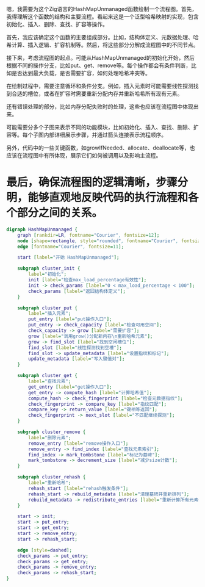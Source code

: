 嗯，我需要为这个Zig语言的HashMapUnmanaged函数绘制一个流程图。首先，我得理解这个函数的结构和主要流程。看起来这是一个泛型哈希映射的实现，包含初始化、插入、删除、查找、扩容等操作。

首先，我应该确定这个函数的主要组成部分。比如，结构体定义、元数据处理、哈希计算、插入逻辑、扩容机制等。然后，将这些部分分解成流程图中的不同节点。

接下来，考虑流程图的起点。可能从HashMapUnmanaged的初始化开始，然后根据不同的操作分支，比如put、get、remove等。每个操作都会有条件判断，比如是否达到最大负载，是否需要扩容，如何处理哈希冲突等。

在绘制过程中，需要注意循环和条件分支。例如，插入元素时可能需要线性探测找到合适的槽位，或者在扩容时需要重新分配内存并重新哈希所有现有元素。

还有错误处理的部分，比如内存分配失败时的处理，这些也应该在流程图中体现出来。

可能需要分多个子图来表示不同的功能模块，比如初始化、插入、查找、删除、扩容等。每个子图内部详细展示步骤，并通过箭头连接表示流程顺序。

另外，代码中的一些关键函数，如growIfNeeded、allocate、deallocate等，也应该在流程图中有所体现，展示它们如何被调用以及影响主流程。

最后，确保流程图的逻辑清晰，步骤分明，能够直观地反映代码的执行流程和各个部分之间的关系。
================================================
```dot
digraph HashMapUnmanaged {
    graph [rankdir=LR, fontname="Courier", fontsize=12];
    node [shape=rectangle, style="rounded", fontname="Courier", fontsize=11];
    edge [fontname="Courier", fontsize=11];

    start [label="开始 HashMapUnmanaged"];

    subgraph cluster_init {
        label="初始化";
        init [label="检查max_load_percentage有效性"];
        init -> check_params [label="0 < max_load_percentage < 100"];
        check_params [label="返回结构体定义"];
    }

    subgraph cluster_put {
        label="插入元素";
        put_entry [label="put操作入口"];
        put_entry -> check_capacity [label="检查可用空间"];
        check_capacity -> grow [label="需要扩容"];
        grow [label="调用grow()分配新内存\n重新哈希元素"];
        grow -> find_slot [label="找到空闲槽位"];
        find_slot [label="线性探测找到空槽"];
        find_slot -> update_metadata [label="设置指纹和标记"];
        update_metadata [label="写入键值对"];
    }

    subgraph cluster_get {
        label="查找元素";
        get_entry [label="get操作入口"];
        get_entry -> compute_hash [label="计算哈希值"];
        compute_hash -> check_fingerprint [label="检查元数据指纹"];
        check_fingerprint -> compare_key [label="指纹匹配"];
        compare_key -> return_value [label="键相等返回"];
        check_fingerprint -> next_slot [label="不匹配继续探测"];
    }

    subgraph cluster_remove {
        label="删除元素";
        remove_entry [label="remove操作入口"];
        remove_entry -> find_index [label="查找元素索引"];
        find_index -> mark_tombstone [label="标记为墓碑"];
        mark_tombstone -> decrement_size [label="减少size计数"];
    }

    subgraph cluster_rehash {
        label="重新哈希";
        rehash_start [label="rehash触发条件"];
        rehash_start -> rebuild_metadata [label="清理墓碑并重新排列"];
        rebuild_metadata -> redistribute_entries [label="重新计算所有元素位置"];
    }

    start -> init;
    start -> put_entry;
    start -> get_entry;
    start -> remove_entry;
    start -> rehash_start;

    edge [style=dashed];
    check_params -> put_entry;
    check_params -> get_entry;
    check_params -> remove_entry;
    check_params -> rehash_start;
}
```